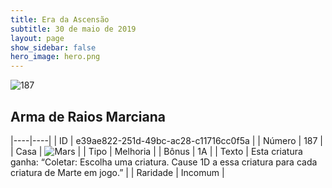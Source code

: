 ```yaml
---
title: Era da Ascensão
subtitle: 30 de maio de 2019
layout: page
show_sidebar: false
hero_image: hero.png
---
```


![187](https://cdn.keyforgegame.com/media/card_front/pt/435_187_VCCFFH775HC2_pt.png)

## Arma de Raios Marciana

|----|----|
| ID | e39ae822-251d-49bc-ac28-c11716cc0f5a |
| Número | 187 |
| Casa | ![Mars](https://archonarcana.com/images/thumb/d/de/Mars.png/22px-Mars.png "Marte") |
| Tipo | Melhoria |
| Bônus | 1A |
| Texto | Esta criatura ganha: “Coletar: Escolha uma criatura. Cause 1D  a essa criatura para cada criatura de Marte em jogo.” |
| Raridade | Incomum |
